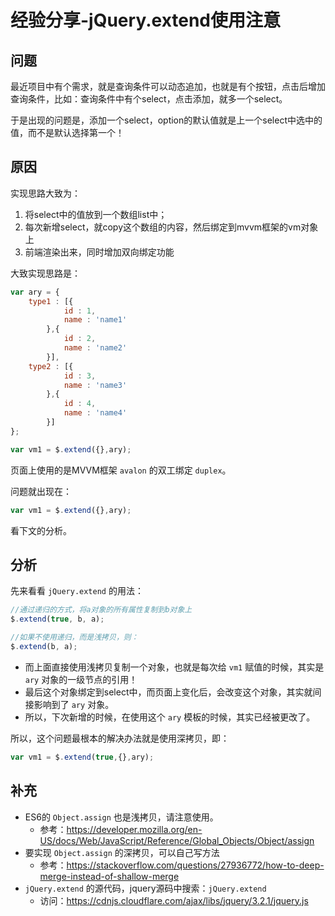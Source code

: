 # 经验分享-jQuery.extend使用注意

## 问题

最近项目中有个需求，就是查询条件可以动态追加，也就是有个按钮，点击后增加查询条件，比如：查询条件中有个select，点击添加，就多一个select。

于是出现的问题是，添加一个select，option的默认值就是上一个select中选中的值，而不是默认选择第一个！

## 原因

实现思路大致为：

1. 将select中的值放到一个数组list中；
1. 每次新增select，就copy这个数组的内容，然后绑定到mvvm框架的vm对象上
1. 前端渲染出来，同时增加双向绑定功能

大致实现思路是：

```js
var ary = {
    type1 : [{
            id : 1,
            name : 'name1'
        },{
            id : 2,
            name : 'name2'
        }],
    type2 : [{
            id : 3,
            name : 'name3'
        },{
            id : 4,
            name : 'name4'
        }]
};

var vm1 = $.extend({},ary);

```

页面上使用的是MVVM框架 `avalon` 的双工绑定 `duplex`。

问题就出现在：

```js
var vm1 = $.extend({},ary);
```

看下文的分析。

## 分析

先来看看 `jQuery.extend` 的用法：

```js
//通过递归的方式，将a对象的所有属性复制到b对象上
$.extend(true, b, a);

//如果不使用递归，而是浅拷贝，则：
$.extend(b, a);
```

* 而上面直接使用浅拷贝复制一个对象，也就是每次给 `vm1` 赋值的时候，其实是 `ary` 对象的一级节点的引用！
* 最后这个对象绑定到select中，而页面上变化后，会改变这个对象，其实就间接影响到了 `ary` 对象。
* 所以，下次新增的时候，在使用这个 `ary` 模板的时候，其实已经被更改了。

所以，这个问题最根本的解决办法就是使用深拷贝，即：

```js
var vm1 = $.extend(true,{},ary);
```

## 补充

* ES6的 `Object.assign` 也是浅拷贝，请注意使用。
    * 参考：https://developer.mozilla.org/en-US/docs/Web/JavaScript/Reference/Global_Objects/Object/assign
* 要实现 `Object.assign` 的深拷贝，可以自己写方法
    * 参考：https://stackoverflow.com/questions/27936772/how-to-deep-merge-instead-of-shallow-merge
* `jQuery.extend` 的源代码，jquery源码中搜索：`jQuery.extend`
    * 访问：https://cdnjs.cloudflare.com/ajax/libs/jquery/3.2.1/jquery.js
